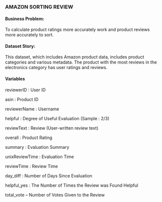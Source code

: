 ### AMAZON SORTING REVIEW

#### Business Problem:
To calculate product ratings more accurately work and product reviews more accurately to sort.

#### Dataset Story:
This dataset, which includes Amazon product data, includes product categories and various metadata.
The product with the most reviews in the electronics category has user ratings and reviews.

#### Variables

reviewerID : User ID

asin : Product ID

reviewerName : Username

helpful : Degree of Useful Evaluation (Sample : 2/3)

reviewText : Review (User-written review text)

overall : Product Rating

summary : Evaluation Summary

unixReviewTime : Evaluation Time

reviewTime : Review Time

day_diff : Number of Days Since Evaluation

helpful_yes : The Number of Times the Review was Found Helpful

total_vote – Number of Votes Given to the Review
